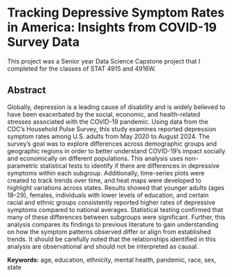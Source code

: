 # Tracking Depressive Symptom Rates in America:  Insights from COVID-19 Survey Data

This project was a Senior year Data Science Capstone project that I completed for the classes of STAT 4915 and 4916W.

## Abstract

Globally, depression is a leading cause of disability and is widely believed to have been exacerbated by the social, economic, and health-related stresses associated with the COVID-19 pandemic. Using data from the CDC’s Household Pulse Survey, this study examines reported depression symptom rates among U.S. adults from May 2020 to August 2024. The survey’s goal was to explore differences across demographic groups and geographic regions in order to better understand COVID-19’s impact socially and economically on different populations. This analysis uses non-parametric statistical tests to identify if there are differences in depressive symptoms within each subgroup. Additionally, time-series plots were created to track trends over time, and heat maps were developed to highlight variations across states. Results showed that younger adults (ages 18–29), females, individuals with lower levels of education, and certain racial and ethnic groups consistently reported higher rates of depressive symptoms compared to national averages. Statistical testing confirmed that many of these differences between subgroups were significant. Further, this analysis compares its findings to previous literature to gain understanding on how the symptom patterns observed differ or align from established trends. It should be carefully noted that the relationships identified in this analysis are observational and should not be interpreted as causal.

**Keywords:** age, education, ethnicity, mental health, pandemic, race, sex, state
